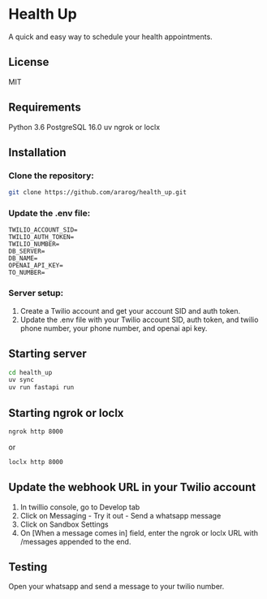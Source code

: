 # Health Up

A quick and easy way to schedule your health appointments.

## License

MIT

## Requirements

Python 3.6
PostgreSQL 16.0
uv
ngrok or loclx

## Installation

### Clone the repository: 

```bash
git clone https://github.com/ararog/health_up.git
```

### Update the .env file:

```plaintext
TWILIO_ACCOUNT_SID=
TWILIO_AUTH_TOKEN=
TWILIO_NUMBER=
DB_SERVER=
DB_NAME=
OPENAI_API_KEY=
TO_NUMBER=
```

### Server setup:

1. Create a Twilio account and get your account SID and auth token.
2. Update the .env file with your Twilio account SID, auth token, and twilio phone number, your phone number, and openai api key.

## Starting server

```bash
cd health_up
uv sync
uv run fastapi run
```

## Starting ngrok or loclx
```bash
ngrok http 8000
```
or

```bash
loclx http 8000
```

## Update the webhook URL in your Twilio account

1. In twillio console, go to Develop tab
2. Click on Messaging - Try it out - Send a whatsapp message
3. Click on Sandbox Settings
4. On [When a message comes in] field, enter the ngrok or loclx URL with /messages appended to the end.

## Testing

Open your whatsapp and send a message to your twilio number.